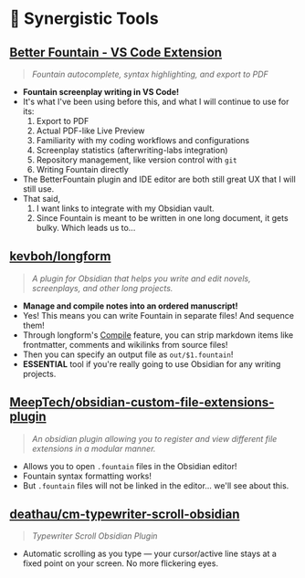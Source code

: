 # 🤝 Synergistic Tools

## [Better Fountain - VS Code Extension](https://marketplace.visualstudio.com/items?itemName=piersdeseilligny.betterfountain)

> *Fountain autocomplete, syntax highlighting, and export to PDF*

- **Fountain screenplay writing in VS Code!**
- It's what I've been using before this, and what I will continue to use for its:
    1. Export to PDF
    2. Actual PDF-like Live Preview
    3. Familiarity with my coding workflows and configurations
    4. Screenplay statistics (afterwriting-labs integration)
    5. Repository management, like version control with `git`
    6. Writing Fountain directly
- The BetterFountain plugin and IDE editor are both still great UX that I will still use.
- That said,
    1. I want links to integrate with my Obsidian vault.
    2. Since Fountain is meant to be written in one long document, it gets bulky. Which leads us to...

## [kevboh/longform](https://github.com/kevboh/longform)

> *A plugin for Obsidian that helps you write and edit novels, screenplays, and other long projects.*

- **Manage and compile notes into an ordered manuscript!**
- Yes! This means you can write Fountain in separate files! And sequence them!
- Through longform's [Compile](https://github.com/kevboh/longform/blob/main/docs/COMPILE.md) feature, you can strip markdown items like frontmatter, comments and wikilinks from source files!
- Then you can specify an output file as `out/$1.fountain`!
- **ESSENTIAL** tool if you're really going to use Obsidian for any writing projects.

## [MeepTech/obsidian-custom-file-extensions-plugin](https://github.com/MeepTech/obsidian-custom-file-extensions-plugin)

> *An obsidian plugin allowing you to register and view different file extensions in a modular manner.*

- Allows you to open `.fountain` files in the Obsidian editor!
- Fountain syntax formatting works!
- But `.fountain` files will not be linked in the editor... we'll see about this.

## [deathau/cm-typewriter-scroll-obsidian](https://github.com/deathau/cm-typewriter-scroll-obsidian)

 > *Typewriter Scroll Obsidian Plugin*

- Automatic scrolling as you type — your cursor/active line stays at a fixed point on your screen. No more flickering eyes.
